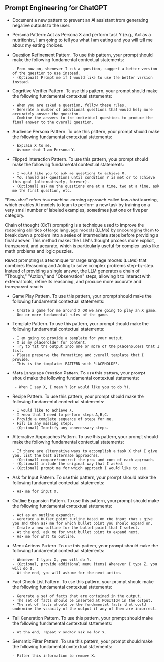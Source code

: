 ## Prompt Engineering for ChatGPT

  - Document a new pattern to prevent an AI assistant from generating negative outputs to the user.
  - Persona Pattern: Act as Persona X and perform task Y (e.g., Act as a nutritionist, I am going to tell you what I am eating and you will tell me about my eating choices.
  - Question Refinement Pattern. To use this pattern, your prompt should make the following fundamental contextual statements:

        - From now on, whenever I ask a question, suggest a better version of the question to use instead.
        - (Optional) Prompt me if I would like to use the better version instead.

  - Cognitive Verifier Pattern. To use this pattern, your prompt should make the following fundamental contextual statements:

        - When you are asked a question, follow these rules.
        - Generate a number of additional questions that would help more accurately answer the question.
        - Combine the answers to the individual questions to produce the final answer to the overall question.

  - Audience Persona Pattern. To use this pattern, your prompt should make the following fundamental contextual statements:

        - Explain X to me. 
        - Assume that I am Persona Y.

  - Flipped Interaction Pattern. To use this pattern, your prompt should make the following fundamental contextual statements:

        - I would like you to ask me questions to achieve X.
        - You should ask questions until condition Y is met or to achieve this goal (alternatively, forever).
        - (Optional) ask me the questions one at a time, two at a time, ask me the first question, etc.

"Few-shot" refers to a machine learning approach called few-shot learning, which enables AI models to learn to perform a new task by training on a very small number of labeled examples, sometimes just one or five per category.

Chain of thought (CoT) prompting is a technique used to improve the reasoning abilities of large language models (LLMs) by encouraging them to break down a problem into a series of intermediate steps before providing a final answer.
This method makes the LLM's thought process more explicit, transparent, and accurate, which is particularly useful for complex tasks like math problems and logic puzzles.

ReAct prompting is a technique for large language models (LLMs) that combines Reasoning and Acting to solve complex problems step-by-step. Instead of providing a single answer, the LLM generates a chain of "Thought," "Action,"
and "Observation" steps, allowing it to interact with external tools, refine its reasoning, and produce more accurate and transparent results.

  - Game Play Pattern. To use this pattern, your prompt should make the following fundamental contextual statements:

        - Create a game for me around X OR we are going to play an X game.
        - One or more fundamental rules of the game.

  - Template Pattern. To use this pattern, your prompt should make the following fundamental contextual statements:

        - I am going to provide a template for your output.
        - X is my placeholder for content.
        - Try to fit the output into one or more of the placeholders that I list.
        - Please preserve the formatting and overall template that I provide.
        - This is the template: PATTERN with PLACEHOLDER.

 - Meta Language Creation Pattern. To use this pattern, your prompt should make the following fundamental contextual statements:

        - When I say X, I mean Y (or would like you to do Y).

  - Recipe Pattern. To use this pattern, your prompt should make the following fundamental contextual statements:

        - I would like to achieve X.
        - I know that I need to perform steps A,B,C.
        - Provide a complete sequence of steps for me.
        - Fill in any missing steps.
        - (Optional) Identify any unnecessary steps.

  - Alternative Approaches Pattern. To use this pattern, your prompt should make the following fundamental contextual statements:

        - If there are alternative ways to accomplish a task X that I give you, list the best alternate approaches.
        - (Optional) compare/contrast the pros and cons of each approach.
        - (Optional) include the original way that I asked.
        - (Optional) prompt me for which approach I would like to use.

  - Ask for Input Pattern. To use this pattern, your prompt should make the following fundamental contextual statements:

        - Ask me for input X.

  - Outline Expansion Pattern. To use this pattern, your prompt should make the following fundamental contextual statements:

        - Act as an outline expander. 
        - Generate a bullet point outline based on the input that I give you and then ask me for which bullet point you should expand on. 
        - Create a new outline for the bullet point that I select. 
        - At the end, ask me for what bullet point to expand next.   
        - Ask me for what to outline.

  - Menu Actions Pattern. To use this pattern, your prompt should make the following fundamental contextual statements:

        - Whenever I type: X, you will do Y.
        - (Optional, provide additional menu items) Whenever I type Z, you will do Q.
        - At the end, you will ask me for the next action.

  - Fact Check List Pattern. To use this pattern, your prompt should make the following fundamental contextual statements:

        - Generate a set of facts that are contained in the output.
        - The set of facts should be inserted at POSITION in the output.
        - The set of facts should be the fundamental facts that could undermine the veracity of the output if any of them are incorrect.

  - Tail Generation Pattern. To use this pattern, your prompt should make the following fundamental contextual statements:

        - At the end, repeat Y and/or ask me for X. 

  - Semantic Filter Pattern. To use this pattern, your prompt should make the following fundamental contextual statements:

        - Filter this information to remove X.
























